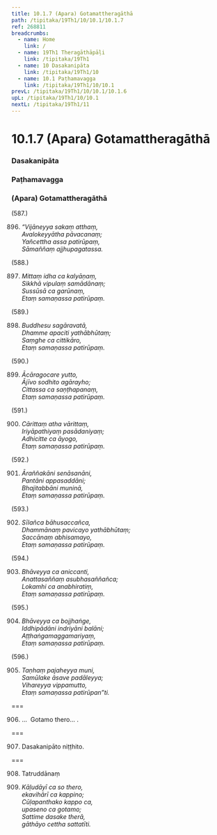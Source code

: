 ```yaml
---
title: 10.1.7 (Apara) Gotamattheragāthā
path: /tipitaka/19Th1/10/10.1/10.1.7
ref: 268811
breadcrumbs:
  - name: Home
    link: /
  - name: 19Th1 Theragāthāpāḷi
    link: /tipitaka/19Th1
  - name: 10 Dasakanipāta
    link: /tipitaka/19Th1/10
  - name: 10.1 Paṭhamavagga
    link: /tipitaka/19Th1/10/10.1
prevL: /tipitaka/19Th1/10/10.1/10.1.6
upL: /tipitaka/19Th1/10/10.1
nextL: /tipitaka/19Th1/11
---
```


# 10.1.7 (Apara) Gotamattheragāthā

### Dasakanipāta

### Paṭhamavagga

### (Apara) Gotamattheragāthā

(587.)

896. _“Vijāneyya sakaṃ atthaṃ,_  
_Avalokeyyātha pāvacanaṃ;_  
_Yañcettha assa patirūpaṃ,_  
_Sāmaññaṃ ajjhupagatassa._  


(588.)

897. _Mittaṃ idha ca kalyāṇaṃ,_  
_Sikkhā vipulaṃ samādānaṃ;_  
_Sussūsā ca garūnaṃ,_  
_Etaṃ samaṇassa patirūpaṃ._  


(589.)

898. _Buddhesu sagāravatā,_  
_Dhamme apaciti yathābhūtaṃ;_  
_Saṃghe ca cittikāro,_  
_Etaṃ samaṇassa patirūpaṃ._  


(590.)

899. _Ācāragocare yutto,_  
_Ājīvo sodhito agārayho;_  
_Cittassa ca saṇṭhapanaṃ,_  
_Etaṃ samaṇassa patirūpaṃ._  


(591.)

900. _Cārittaṃ atha vārittaṃ,_  
_Iriyāpathiyaṃ pasādaniyaṃ;_  
_Adhicitte ca āyogo,_  
_Etaṃ samaṇassa patirūpaṃ._  


(592.)

901. _Āraññakāni senāsanāni,_  
_Pantāni appasaddāni;_  
_Bhajitabbāni muninā,_  
_Etaṃ samaṇassa patirūpaṃ._  


(593.)

902. _Sīlañca bāhusaccañca,_  
_Dhammānaṃ pavicayo yathābhūtaṃ;_  
_Saccānaṃ abhisamayo,_  
_Etaṃ samaṇassa patirūpaṃ._  


(594.)

903. _Bhāveyya ca aniccanti,_  
_Anattasaññaṃ asubhasaññañca;_  
_Lokamhi ca anabhiratiṃ,_  
_Etaṃ samaṇassa patirūpaṃ._  


(595.)

904. _Bhāveyya ca bojjhaṅge,_  
_Iddhipādāni indriyāni balāni;_  
_Aṭṭhaṅgamaggamariyaṃ,_  
_Etaṃ samaṇassa patirūpaṃ._  


(596.)

905. _Taṇhaṃ pajaheyya muni,_  
_Samūlake āsave padāleyya;_  
_Vihareyya vippamutto,_  
_Etaṃ samaṇassa patirūpan”ti._  


===

906. …  Gotamo thero… .



===

907. Dasakanipāto niṭṭhito.



===

908. Tatruddānaṃ



909. _Kāḷudāyī ca so thero,_  
_ekavihārī ca kappino;_  
_Cūḷapanthako kappo ca,_  
_upaseno ca gotamo;_  
_Sattime dasake therā,_  
_gāthāyo cettha sattatīti._  



